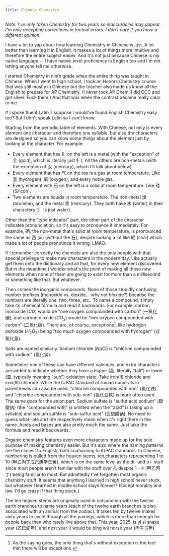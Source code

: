```yaml
---
title: Chinese Chemistry
---
```


*Note: I've only taken Chemistry for two years so inaccuracies may appear. I'm only accepting corrections in factual errors. I don't care if you have a different opinion.*

I have a lot to yap about how learning Chemistry in Chinese is just. A lot better than learning it in English. It makes a lot of things more intuitive and therefore the entire subject easier. And it's not just because Chinese is my native language -- I have native-level proficiency in English too and I'm not letting anyone tell me otherwise.

I started Chemistry in ninth grade when the entire thing was taught in Chinese. When I went to high school, I took an Honors Chemistry course that was still mostly in Chinese but the teacher also made us know all the English to prepare for AP Chemistry. (I never took AP Chem. I did CCC and got silver. Fuck them.) And that was when the contrast became really clear to me.

If I spoke fluent Latin, I suppose I would've found English Chemistry easy too? But I don't speak Latin so I can't know.

Starting from the periodic table of elements. With Chinese, not only is every element one character and therefore one syllable, but also the characters are designed so you can know some things about the element just by looking at the character. For example:

- Every element that has 钅 on the left is a metal (with the "exception" of 金 (gold), which is literally just 钅). All the others are non-metals (with the exception of 汞 (mercury), which I'll talk about below).
- Every element that has 气 on the top is a gas at room temperature. Like 氢 (hydrogen), 氧 (oxygen), and every noble gas.
- Every element with 石 on the left is a solid at room temperature. Like 硅 (Silicon).
- Two elements are liquids in room temperature. The non-metal 溴 (bromine), and the metal 汞 (mercury). They both have 水 (water) in their characters (氵 is just water).

Other than the "type indicator" part, the other part of the character indicates pronunciation, so it's easy to pronounce it immediately. For example, 硒, the non-metal that's solid at room temperature, is pronounced the same as 西 (xī) (without the 石), despite looking a lot like 晒 (shài) which made a lot of people pronounce it wrong, LMAO.

If I remember correctly the chemists are also the only people with that special privilege to make new characters in the modern day. Like actually get them onto the dictionary and all that, for every new element discovered. But in the meantime I wonder what's the point of making all these new elements when none of them are going to exist for more than a millisecond or something like that. But whatever.

Then comes the inorganic compounds. None of those stupidly confusing number prefixes (monoxide vs. dioxide… why not *bi*oxide?) because the numbers are literally one, two, three, etc.. To name a compound, simply take its chemical formula and read it backwards. For example, carbon monoxide ($CO$) would be "one oxygen compounded with carbon" (一氧化碳), and carbon dioxide ($CO_2$) would be "two oxygen compounded with carbon" (二氧化碳). There are, of course, exceptions[^1], like hydrogen peroxide ($H_2O_2$) being "too much oxygen compounded with hydrogen" (过氧化氢).

Salts are named similarly. Sodium chloride ($NaCl$) is "chlorine compounded with sodium" (氯化钠). 

Sometimes one of these can have different valences, and extra characters are added to indicate whether they have a higher (高, literally "tall") or lower (亚, typically meaning "sub") oxidation state. Take iron(II) chloride and iron(III) chloride. While the IUPAC standard of roman numerals in parentheses can also be used, "chlorine compounded with iron" (氯化铁) and "chlorine compounded with sub-iron" (氯化亚铁) is more often used. The same goes for the anion part. Sodium sulfate is "sulfur acid sodium" (硫酸钠) (the "compounded with" is omitted when the "acid" is taking up a syllable) and sodium sulfite is "sub-sulfur acid" (亚硫酸钠). No need to guess what -ate and -ite respectively mean when it's right there in the name. Acids and bases are also pretty much the same. Just take the formula and read it backwards.

Organic chemistry features even more characters made up for the sole purpose of making chemistry easier. But it's also where the naming patterns are the closest to English, both conforming to IUPAC standards. In Chinese, numbering is pulled from the heaven stems, ten characters representing 1 to 10 (甲乙丙丁戊己庚辛壬癸), which is on the same level as the di- and tri- stuff since most people aren't familiar with the stuff over 4, despite 1 - 4 (甲乙丙丁) being familiar to most. But admittedly I've forgotten most organic chemistry stuff. It seems that anything I learned in high school never stuck, but whatever I learned in middle school stays forever? (Except morality and law. I'd go crazy if that thing stuck.)

The ten heaven stems are originally used in conjunction with the twelve earth branches to name years (each of the twelve earth branches is also associated with an animal from the zodiac). It takes ten by twelve makes sixty years to cycle through all the pairings, which is more than enough for people back then who rarely live above that. This year, 2025, is yǐ sì snake year (乙巳蛇年), and next year it would be bǐng wǔ horse year (丙午马年).

[^1]: As the saying goes, the only thing that's without exception is the fact that there will be exceptions.
